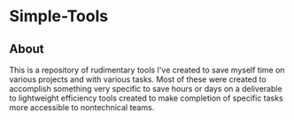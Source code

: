 # Simple-Tools

## About
This is a repository of rudimentary tools I've created to save myself time on various projects and with various tasks. Most of these were created to accomplish something very specific to save hours or days on a deliverable to lightweight efficiency tools created to make completion of specific tasks more accessible to nontechnical teams.
